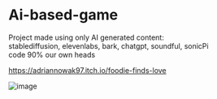 # Ai-based-game

Project made using only AI generated content:\
stablediffusion, elevenlabs, bark, chatgpt, soundful, sonicPi\
code 90% our own heads

https://adriannowak97.itch.io/foodie-finds-love

![image](https://github.com/AdrianNowak97/Ai-based-game/assets/28359348/63a8b3ef-370e-45c9-b107-b71e0dd754a5)
